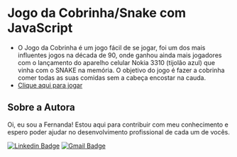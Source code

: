 # Jogo da Cobrinha/Snake com JavaScript
- O Jogo da Cobrinha é um jogo fácil de se jogar, foi um dos mais influentes jogos na década de 90, onde ganhou ainda mais jogadores com o lançamento do aparelho celular Nokia 3310 (tijolão azul) que vinha com o SNAKE na memória. O objetivo do jogo é fazer a cobrinha comer todas as suas comidas sem a cabeça encostar na cauda.
- <a href="https://fernandamakihirose.github.io/javascript-jogo-snake/">Clique aqui para jogar</a>

## Sobre a Autora
Oi, eu sou a Fernanda! Estou aqui para contribuir com meu conhecimento e espero poder ajudar no desenvolvimento profissional de cada um de vocês.

[![Linkedin Badge](https://img.shields.io/badge/-Fernanda_Maki_Hirose-blue?style=flat-square&logo=Linkedin&logoColor=white&link=https://www.linkedin.com/in/fernanda-maki-hirose-801117208/)](https://www.linkedin.com/in/fernanda-maki-hirose-801117208/)  [![Gmail Badge](https://img.shields.io/badge/-femahi2020@gmail.com-c14438?style=flat-square&logo=Gmail&logoColor=white&link=mailto:femahi2020@gmail.com)](mailto:femahi2020@gmail.com)





